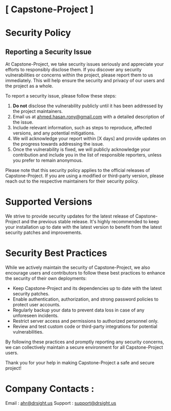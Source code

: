 # [ Capstone-Project ]

# Security Policy

## Reporting a Security Issue

At Capstone-Project, we take security issues seriously and appreciate your efforts to responsibly disclose them. If you discover any security vulnerabilities or concerns within the project, please report them to us immediately. This will help ensure the security and privacy of our users and the project as a whole.

To report a security issue, please follow these steps:

1. **Do not** disclose the vulnerability publicly until it has been addressed by the project maintainers.
2. Email us at [ahmed.hasan.rony@gmail.com](mailto:ahmed.hasan.rony@gmail.com) with a detailed description of the issue.
3. Include relevant information, such as steps to reproduce, affected versions, and any potential mitigations.
4. We will acknowledge your report within [X days] and provide updates on the progress towards addressing the issue.
5. Once the vulnerability is fixed, we will publicly acknowledge your contribution and include you in the list of responsible reporters, unless you prefer to remain anonymous.

Please note that this security policy applies to the official releases of Capstone-Project. If you are using a modified or third-party version, please reach out to the respective maintainers for their security policy.

# Supported Versions

We strive to provide security updates for the latest release of Capstone-Project and the previous stable release. It's highly recommended to keep your installation up to date with the latest version to benefit from the latest security patches and improvements.

# Security Best Practices

While we actively maintain the security of Capstone-Project, we also encourage users and contributors to follow these best practices to enhance the security of their own deployments:

- Keep Capstone-Project and its dependencies up to date with the latest security patches.
- Enable authentication, authorization, and strong password policies to protect user accounts.
- Regularly backup your data to prevent data loss in case of any unforeseen incidents.
- Restrict server access and permissions to authorized personnel only.
- Review and test custom code or third-party integrations for potential vulnerabilities.

By following these practices and promptly reporting any security concerns, we can collectively maintain a secure environment for all Capstone-Project users.

Thank you for your help in making Capstone-Project a safe and secure project!

# Company Contacts : 
Email : [ahr@drsight.us](mailto:ahr@drsight.us)
Support : [support@drsight.us](mailto:support@drsight.us)


